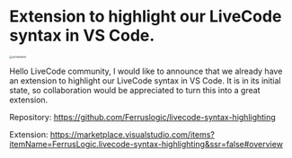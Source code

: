 # Extension to highlight our LiveCode syntax in VS Code.



<img src="C:\Users\toroc\OneDrive\Escritorio\screenshot.png" alt="screenshot" style="zoom: 33%;" />

Hello LiveCode community, I would like to announce that we already have an extension to highlight our LiveCode syntax in VS Code. It is in its initial state, so collaboration would be appreciated to turn this into a great extension.

Repository: https://github.com/Ferruslogic/livecode-syntax-highlighting

Extension: https://marketplace.visualstudio.com/items?itemName=FerrusLogic.livecode-syntax-highlighting&ssr=false#overview

